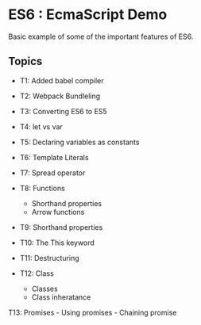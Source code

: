 # ES6 : EcmaScript Demo

Basic example of some of the important features of ES6.

## Topics

- T1: Added babel compiler

- T2: Webpack Bundleling

- T3: Converting ES6 to ES5

- T4: let vs var

- T5: Declaring variables as constants

- T6: Template Literals

- T7: Spread operator

- T8: Functions 
    - Shorthand properties
    - Arrow functions

- T9: Shorthand properties

- T10: The This keyword

- T11: Destructuring

- T12: Class 
    - Classes
    - Class inheratance

T13: Promises
    - Using promises
    - Chaining promise